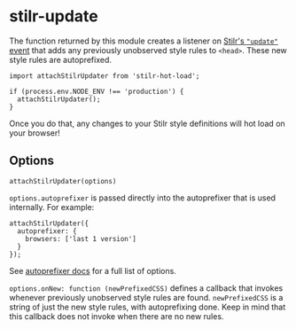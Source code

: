# stilr-update

The function returned by this module creates a listener on [Stilr's `"update"`
event]() that adds any previously unobserved style rules to `<head>`.
These new style rules are autoprefixed.


```JS
import attachStilrUpdater from 'stilr-hot-load';

if (process.env.NODE_ENV !== 'production') {
  attachStilrUpdater();
}
```

Once you do that, any changes to your Stilr style definitions will hot load on
your browser!

## Options

```JS
attachStilrUpdater(options)
```

`options.autoprefixer` is passed directly into the autoprefixer that is used
internally.
For example:
```JS
attachStilrUpdater({
  autoprefixer: {
    browsers: ['last 1 version']
  }
});
```
See [autoprefixer docs](https://github.com/postcss/autoprefixer#options) for a
full list of options.

`options.onNew: function (newPrefixedCSS)` defines a callback that invokes
whenever previously unobserved style rules are found.
`newPrefixedCSS` is a string of just the new style rules, with autoprefixing
done.
Keep in mind that this callback does not invoke when there are no new rules.
